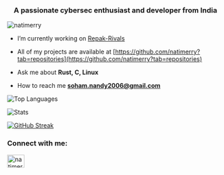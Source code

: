 <h3 align="center">A passionate cybersec enthusiast and developer from India</h3>


<p align="left"> <img src="https://komarev.com/ghpvc/?username=natimerry&label=Profile%20views&color=0e75b6&style=flat-square" alt="natimerry" /> </p>

- I’m currently working on [Repak-Rivals](https://github.com/natimerry/repak-rivals)

- All of my projects are available at [https://github.com/natimerry?tab=repositories](https://github.com/natimerry?tab=repositories)

- Ask me about **Rust, C, Linux**

- How to reach me **soham.nandy2006@gmail.com**

![Top Languages](https://github-readme-stats-indol-eta-95.vercel.app/api/top-langs/?username=natimerry&layout=compact&hide=javascript,scheme,html,css,shell&exclude_repo=pathfinding_visualiser&theme=dark)

![Stats](https://github-readme-stats-indol-eta-95.vercel.app/api?username=natimerry&theme=dark)


[![GitHub Streak](https://streak-stats.demolab.com?user=natimerry&theme=dark&mode=weekly)](https://git.io/streak-stats)

<h3 align="left">Connect with me:</h3>
<p align="left">
<a href="https://twitter.com/natimerry" target="blank"><img align="center" src="https://raw.githubusercontent.com/rahuldkjain/github-profile-readme-generator/master/src/images/icons/Social/twitter.svg" alt="natimerry" height="30" width="40" /></a>
</p>



